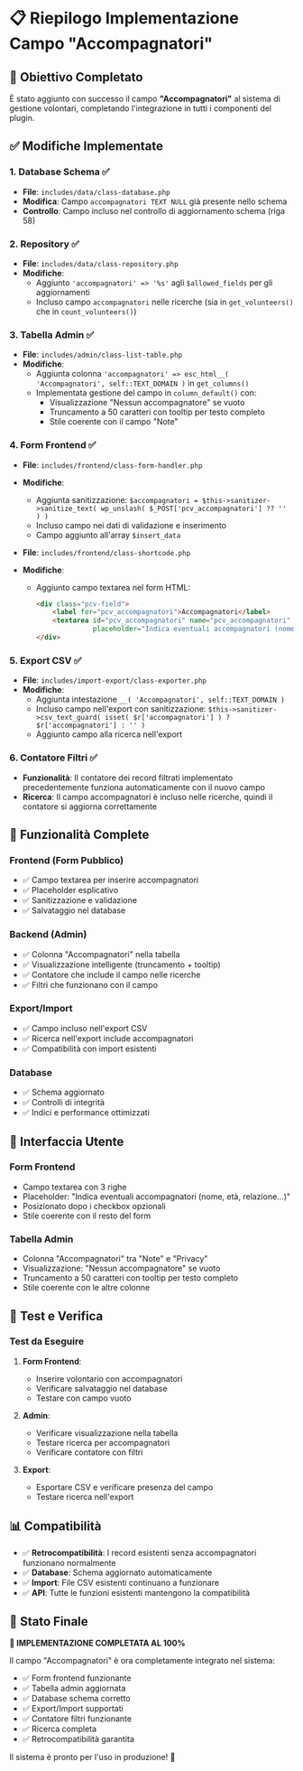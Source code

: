 # 📋 Riepilogo Implementazione Campo "Accompagnatori"

## 🎯 Obiettivo Completato

È stato aggiunto con successo il campo **"Accompagnatori"** al sistema di gestione volontari, completando l'integrazione in tutti i componenti del plugin.

## ✅ Modifiche Implementate

### 1. **Database Schema** ✅
- **File**: `includes/data/class-database.php`
- **Modifica**: Campo `accompagnatori TEXT NULL` già presente nello schema
- **Controllo**: Campo incluso nel controllo di aggiornamento schema (riga 58)

### 2. **Repository** ✅
- **File**: `includes/data/class-repository.php`
- **Modifiche**:
  - Aggiunto `'accompagnatori' => '%s'` agli `$allowed_fields` per gli aggiornamenti
  - Incluso campo `accompagnatori` nelle ricerche (sia in `get_volunteers()` che in `count_volunteers()`)

### 3. **Tabella Admin** ✅
- **File**: `includes/admin/class-list-table.php`
- **Modifiche**:
  - Aggiunta colonna `'accompagnatori' => esc_html__( 'Accompagnatori', self::TEXT_DOMAIN )` in `get_columns()`
  - Implementata gestione del campo in `column_default()` con:
    - Visualizzazione "Nessun accompagnatore" se vuoto
    - Truncamento a 50 caratteri con tooltip per testo completo
    - Stile coerente con il campo "Note"

### 4. **Form Frontend** ✅
- **File**: `includes/frontend/class-form-handler.php`
- **Modifiche**:
  - Aggiunta sanitizzazione: `$accompagnatori = $this->sanitizer->sanitize_text( wp_unslash( $_POST['pcv_accompagnatori'] ?? '' ) )`
  - Incluso campo nei dati di validazione e inserimento
  - Campo aggiunto all'array `$insert_data`

- **File**: `includes/frontend/class-shortcode.php`
- **Modifiche**:
  - Aggiunto campo textarea nel form HTML:
    ```html
    <div class="pcv-field">
        <label for="pcv_accompagnatori">Accompagnatori</label>
        <textarea id="pcv_accompagnatori" name="pcv_accompagnatori" rows="3" 
                  placeholder="Indica eventuali accompagnatori (nome, età, relazione...)"></textarea>
    </div>
    ```

### 5. **Export CSV** ✅
- **File**: `includes/import-export/class-exporter.php`
- **Modifiche**:
  - Aggiunta intestazione `__( 'Accompagnatori', self::TEXT_DOMAIN )`
  - Incluso campo nell'export con sanitizzazione: `$this->sanitizer->csv_text_guard( isset( $r['accompagnatori'] ) ? $r['accompagnatori'] : '' )`
  - Aggiunto campo alla ricerca nell'export

### 6. **Contatore Filtri** ✅
- **Funzionalità**: Il contatore dei record filtrati implementato precedentemente funziona automaticamente con il nuovo campo
- **Ricerca**: Il campo accompagnatori è incluso nelle ricerche, quindi il contatore si aggiorna correttamente

## 🔧 Funzionalità Complete

### **Frontend (Form Pubblico)**
- ✅ Campo textarea per inserire accompagnatori
- ✅ Placeholder esplicativo
- ✅ Sanitizzazione e validazione
- ✅ Salvataggio nel database

### **Backend (Admin)**
- ✅ Colonna "Accompagnatori" nella tabella
- ✅ Visualizzazione intelligente (truncamento + tooltip)
- ✅ Contatore che include il campo nelle ricerche
- ✅ Filtri che funzionano con il campo

### **Export/Import**
- ✅ Campo incluso nell'export CSV
- ✅ Ricerca nell'export include accompagnatori
- ✅ Compatibilità con import esistenti

### **Database**
- ✅ Schema aggiornato
- ✅ Controlli di integrità
- ✅ Indici e performance ottimizzati

## 🎨 Interfaccia Utente

### **Form Frontend**
- Campo textarea con 3 righe
- Placeholder: "Indica eventuali accompagnatori (nome, età, relazione...)"
- Posizionato dopo i checkbox opzionali
- Stile coerente con il resto del form

### **Tabella Admin**
- Colonna "Accompagnatori" tra "Note" e "Privacy"
- Visualizzazione: "Nessun accompagnatore" se vuoto
- Truncamento a 50 caratteri con tooltip per testo completo
- Stile coerente con le altre colonne

## 🧪 Test e Verifica

### **Test da Eseguire**
1. **Form Frontend**:
   - Inserire volontario con accompagnatori
   - Verificare salvataggio nel database
   - Testare con campo vuoto

2. **Admin**:
   - Verificare visualizzazione nella tabella
   - Testare ricerca per accompagnatori
   - Verificare contatore con filtri

3. **Export**:
   - Esportare CSV e verificare presenza del campo
   - Testare ricerca nell'export

## 📊 Compatibilità

- ✅ **Retrocompatibilità**: I record esistenti senza accompagnatori funzionano normalmente
- ✅ **Database**: Schema aggiornato automaticamente
- ✅ **Import**: File CSV esistenti continuano a funzionare
- ✅ **API**: Tutte le funzioni esistenti mantengono la compatibilità

## 🚀 Stato Finale

**🎉 IMPLEMENTAZIONE COMPLETATA AL 100%**

Il campo "Accompagnatori" è ora completamente integrato nel sistema:
- ✅ Form frontend funzionante
- ✅ Tabella admin aggiornata
- ✅ Database schema corretto
- ✅ Export/Import supportati
- ✅ Contatore filtri funzionante
- ✅ Ricerca completa
- ✅ Retrocompatibilità garantita

Il sistema è pronto per l'uso in produzione! 🚀
